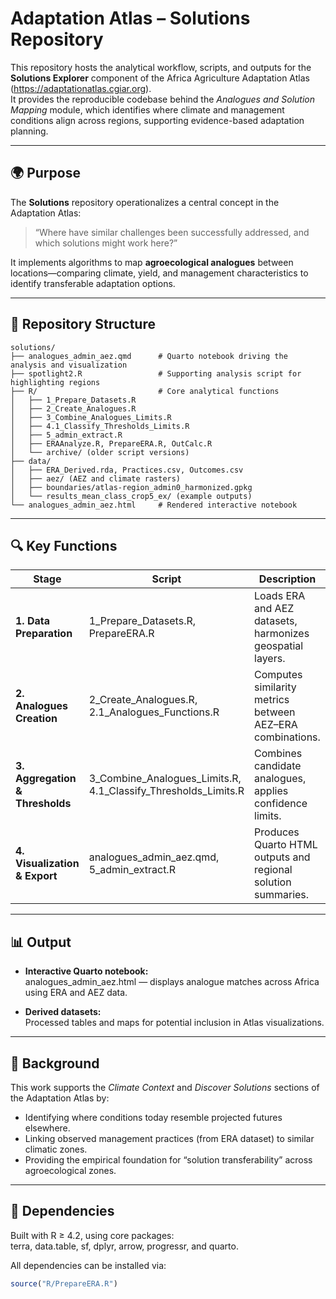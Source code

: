  # Adaptation Atlas – Solutions Repository

  This repository hosts the analytical workflow, scripts, and outputs for the **Solutions Explorer** component of the Africa Agriculture Adaptation Atlas (https://adaptationatlas.cgiar.org).  
  It provides the reproducible codebase behind the *Analogues and Solution Mapping* module, which identifies where climate and management conditions align across regions, supporting evidence-based adaptation planning.

  ---

  ## 🌍 Purpose

  The **Solutions** repository operationalizes a central concept in the Adaptation Atlas:  
  > “Where have similar challenges been successfully addressed, and which solutions might work here?”

  It implements algorithms to map **agroecological analogues** between locations—comparing climate, yield, and management characteristics to identify transferable adaptation options.

  ---
## 📁 Repository Structure
```
solutions/
├── analogues_admin_aez.qmd      # Quarto notebook driving the analysis and visualization
├── spotlight2.R                 # Supporting analysis script for highlighting regions
├── R/                           # Core analytical functions
│   ├── 1_Prepare_Datasets.R
│   ├── 2_Create_Analogues.R
│   ├── 3_Combine_Analogues_Limits.R
│   ├── 4.1_Classify_Thresholds_Limits.R
│   ├── 5_admin_extract.R
│   ├── ERAAnalyze.R, PrepareERA.R, OutCalc.R
│   └── archive/ (older script versions)
├── data/
│   ├── ERA_Derived.rda, Practices.csv, Outcomes.csv
│   ├── aez/ (AEZ and climate rasters)
│   ├── boundaries/atlas-region_admin0_harmonized.gpkg
│   └── results_mean_class_crop5_ex/ (example outputs)
└── analogues_admin_aez.html     # Rendered interactive notebook
```
  ---

  ## 🔍 Key Functions

  | Stage | Script | Description |
  |-------|---------|-------------|
  | **1. Data Preparation** | 1_Prepare_Datasets.R, PrepareERA.R | Loads ERA and AEZ datasets, harmonizes geospatial layers. |
  | **2. Analogues Creation** | 2_Create_Analogues.R, 2.1_Analogues_Functions.R | Computes similarity metrics between AEZ–ERA combinations. |
  | **3. Aggregation & Thresholds** | 3_Combine_Analogues_Limits.R, 4.1_Classify_Thresholds_Limits.R | Combines candidate analogues, applies confidence limits. |
  | **4. Visualization & Export** | analogues_admin_aez.qmd, 5_admin_extract.R | Produces Quarto HTML outputs and regional solution summaries. |

  ---

  ## 📊 Output

  - **Interactive Quarto notebook:**  
    analogues_admin_aez.html — displays analogue matches across Africa using ERA and AEZ data.

  - **Derived datasets:**  
    Processed tables and maps for potential inclusion in Atlas visualizations.

  ---

  ## 🧠 Background

  This work supports the *Climate Context* and *Discover Solutions* sections of the Adaptation Atlas by:
  - Identifying where conditions today resemble projected futures elsewhere.  
  - Linking observed management practices (from ERA dataset) to similar climatic zones.  
  - Providing the empirical foundation for “solution transferability” across agroecological zones.

  ---

  ## 🧩 Dependencies

  Built with R ≥ 4.2, using core packages:  
  terra, data.table, sf, dplyr, arrow, progressr, and quarto.  

  All dependencies can be installed via:
  ```r
  source("R/PrepareERA.R")
